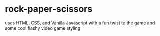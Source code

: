 # rock-paper-scissors


uses HTML, CSS, and Vanilla Javascript with a fun twist to the game and some cool flashy video game styling 
